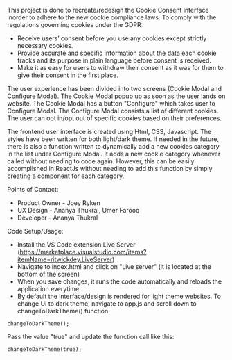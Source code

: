 This project is done to recreate/redesign the Cookie Consent interface inorder to adhere to the new cookie compliance laws. To comply with the regulations governing cookies under the GDPR:

- Receive users’ consent before you use any cookies except strictly necessary cookies.
- Provide accurate and specific information about the data each cookie tracks and its purpose in plain language before consent is received.
- Make it as easy for users to withdraw their consent as it was for them to give their consent in the first place.

The user experience has been divided into two screens (Cookie Modal and Configure Modal). The Cookie Modal popup up as soon as the user lands on website. The Cookie Modal has a button "Configure" which takes user to Configure Modal. The Configure Modal consists a list of different cookies. The user can opt in/opt out of specific cookies based on their preferences.

The frontend user interface is created using Html, CSS, Javascript. The styles have been written for both light/dark theme. If needed in the future, there is also a function written to dynamically add a new cookies category in the list under Configure Modal. It adds a new cookie category whenever called without needing to code again. However, this can be easily accomplished in ReactJs without needing to add this function by simply creating a component for each category.

Points of Contact:
- Product Owner - Joey Ryken
- UX Design - Ananya Thukral, Umer Farooq
- Developer - Ananya Thukral

Code Setup/Usage:

- Install the VS Code extension Live Server (https://marketplace.visualstudio.com/items?itemName=ritwickdey.LiveServer)
- Navigate to index.html and click on "Live server" (it is located at the bottom of the screen)
- When you save changes, it runs the code automatically and reloads the application everytime.
- By default the interface/design is rendered for light theme websites. To change UI to dark theme, navigate to app.js and scroll down to changeToDarkTheme() function.

```
changeToDarkTheme();
```
Pass the value "true" and update the function call like this:
```
changeToDarkTheme(true);
```
